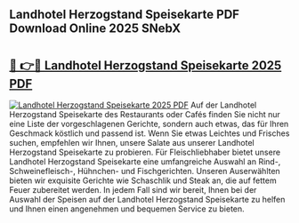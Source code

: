 ## Landhotel Herzogstand Speisekarte PDF Download Online 2025 SNebX

# <h2><a href="http://gc73rs.nevu.top/?p=Landhotel+Herzogstand+Speisekarte">🔗 👉🔴 Landhotel Herzogstand Speisekarte 2025 PDF</a></h2>

[![Landhotel Herzogstand Speisekarte 2025 PDF](https://i.imgur.com/dBaPXMq.png)](http://gc73rs.nevu.top/?p=Landhotel+Herzogstand+Speisekarte)
Auf der Landhotel Herzogstand Speisekarte des Restaurants oder Cafés finden Sie nicht nur eine Liste der vorgeschlagenen Gerichte, sondern auch etwas, das für Ihren Geschmack köstlich und passend ist. Wenn Sie etwas Leichtes und Frisches suchen, empfehlen wir Ihnen, unsere Salate aus unserer Landhotel Herzogstand Speisekarte zu probieren. Für Fleischliebhaber bietet unsere Landhotel Herzogstand Speisekarte eine umfangreiche Auswahl an Rind-, Schweinefleisch-, Hühnchen- und Fischgerichten. Unseren Auserwählten bieten wir exquisite Gerichte wie Schaschlik und Steak an, die auf fettem Feuer zubereitet werden. In jedem Fall sind wir bereit, Ihnen bei der Auswahl der Speisen auf der Landhotel Herzogstand Speisekarte zu helfen und Ihnen einen angenehmen und bequemen Service zu bieten.
